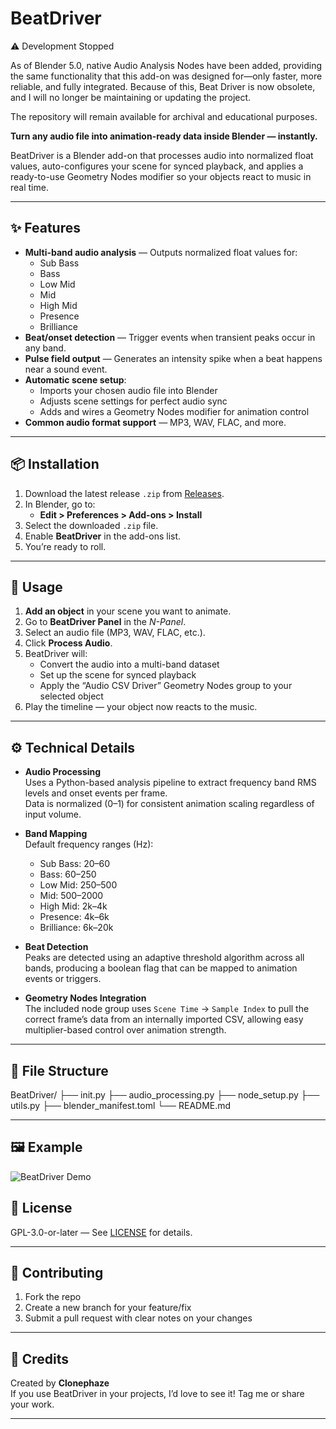 # BeatDriver

⚠️ Development Stopped

As of Blender 5.0, native Audio Analysis Nodes have been added, providing the same functionality that this add-on was designed for—only faster, more reliable, and fully integrated.
Because of this, Beat Driver is now obsolete, and I will no longer be maintaining or updating the project.

The repository will remain available for archival and educational purposes.

**Turn any audio file into animation-ready data inside Blender — instantly.**

BeatDriver is a Blender add-on that processes audio into normalized float values, auto-configures your scene for synced playback, and applies a ready-to-use Geometry Nodes modifier so your objects react to music in real time.

---

## ✨ Features

- **Multi-band audio analysis** — Outputs normalized float values for:
  - Sub Bass
  - Bass
  - Low Mid
  - Mid
  - High Mid
  - Presence
  - Brilliance
- **Beat/onset detection** — Trigger events when transient peaks occur in any band.
- **Pulse field output** — Generates an intensity spike when a beat happens near a sound event.
- **Automatic scene setup**:
  - Imports your chosen audio file into Blender
  - Adjusts scene settings for perfect audio sync
  - Adds and wires a Geometry Nodes modifier for animation control
- **Common audio format support** — MP3, WAV, FLAC, and more.

---

## 📦 Installation

1. Download the latest release `.zip` from [Releases](../../releases).
2. In Blender, go to:
   - **Edit > Preferences > Add-ons > Install**
3. Select the downloaded `.zip` file.
4. Enable **BeatDriver** in the add-ons list.
5. You’re ready to roll.

---

## 🚀 Usage

1. **Add an object** in your scene you want to animate.
2. Go to **BeatDriver Panel** in the *N-Panel*.
3. Select an audio file (MP3, WAV, FLAC, etc.).
4. Click **Process Audio**.
5. BeatDriver will:
   - Convert the audio into a multi-band dataset
   - Set up the scene for synced playback
   - Apply the “Audio CSV Driver” Geometry Nodes group to your selected object
6. Play the timeline — your object now reacts to the music.

---

## ⚙️ Technical Details

- **Audio Processing**  
  Uses a Python-based analysis pipeline to extract frequency band RMS levels and onset events per frame.  
  Data is normalized (0–1) for consistent animation scaling regardless of input volume.

- **Band Mapping**  
  Default frequency ranges (Hz):  
  - Sub Bass: 20–60  
  - Bass: 60–250  
  - Low Mid: 250–500  
  - Mid: 500–2000  
  - High Mid: 2k–4k  
  - Presence: 4k–6k  
  - Brilliance: 6k–20k  

- **Beat Detection**  
  Peaks are detected using an adaptive threshold algorithm across all bands, producing a boolean flag that can be mapped to animation events or triggers.

- **Geometry Nodes Integration**  
  The included node group uses `Scene Time` → `Sample Index` to pull the correct frame’s data from an internally imported CSV, allowing easy multiplier-based control over animation strength.

---

## 📂 File Structure

BeatDriver/
├── init.py
├── audio_processing.py
├── node_setup.py
├── utils.py
├── blender_manifest.toml
└── README.md

---

## 🖼 Example

![BeatDriver Demo](https://youtu.be/zv0VqOOstxY)  

## 📄 License

GPL-3.0-or-later — See [LICENSE](LICENSE) for details.

---

## 🤝 Contributing

1. Fork the repo
2. Create a new branch for your feature/fix
3. Submit a pull request with clear notes on your changes

---

## 🙌 Credits

Created by **Clonephaze**  
If you use BeatDriver in your projects, I’d love to see it! Tag me or share your work.

---
